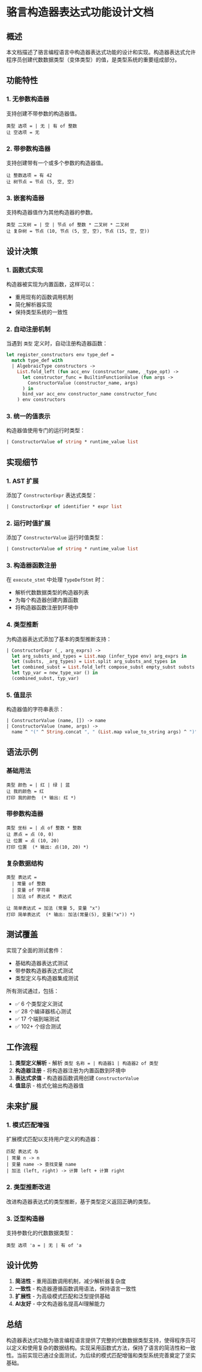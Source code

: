 # 骆言构造器表达式功能设计文档

## 概述

本文档描述了骆言编程语言中构造器表达式功能的设计和实现。构造器表达式允许程序员创建代数数据类型（变体类型）的值，是类型系统的重要组成部分。

## 功能特性

### 1. 无参数构造器
支持创建不带参数的构造器值。

```luoyan
类型 选项 = | 无 | 有 of 整数
让 空选项 = 无
```

### 2. 带参数构造器
支持创建带有一个或多个参数的构造器值。

```luoyan
让 整数选项 = 有 42
让 树节点 = 节点 (5, 空, 空)
```

### 3. 嵌套构造器
支持构造器值作为其他构造器的参数。

```luoyan
类型 二叉树 = | 空 | 节点 of 整数 * 二叉树 * 二叉树
让 复杂树 = 节点 (10, 节点 (5, 空, 空), 节点 (15, 空, 空))
```

## 设计决策

### 1. 函数式实现
构造器被实现为内置函数，这样可以：
- 重用现有的函数调用机制
- 简化解析器实现
- 保持类型系统的一致性

### 2. 自动注册机制
当遇到 `类型` 定义时，自动注册构造器函数：
```ocaml
let register_constructors env type_def =
  match type_def with
  | AlgebraicType constructors ->
    List.fold_left (fun acc_env (constructor_name, _type_opt) ->
      let constructor_func = BuiltinFunctionValue (fun args ->
        ConstructorValue (constructor_name, args)
      ) in
      bind_var acc_env constructor_name constructor_func
    ) env constructors
```

### 3. 统一的值表示
构造器值使用专门的运行时类型：
```ocaml
| ConstructorValue of string * runtime_value list
```

## 实现细节

### 1. AST 扩展
添加了 `ConstructorExpr` 表达式类型：
```ocaml
| ConstructorExpr of identifier * expr list
```

### 2. 运行时值扩展
添加了 `ConstructorValue` 运行时值类型：
```ocaml
| ConstructorValue of string * runtime_value list
```

### 3. 构造器函数注册
在 `execute_stmt` 中处理 `TypeDefStmt` 时：
- 解析代数数据类型的构造器列表
- 为每个构造器创建内置函数
- 将构造器函数注册到环境中

### 4. 类型推断
为构造器表达式添加了基本的类型推断支持：
```ocaml
| ConstructorExpr (_, arg_exprs) ->
  let arg_substs_and_types = List.map (infer_type env) arg_exprs in
  let (substs, _arg_types) = List.split arg_substs_and_types in
  let combined_subst = List.fold_left compose_subst empty_subst substs in
  let typ_var = new_type_var () in
  (combined_subst, typ_var)
```

### 5. 值显示
构造器值的字符串表示：
```ocaml
| ConstructorValue (name, []) -> name
| ConstructorValue (name, args) ->
  name ^ "(" ^ String.concat ", " (List.map value_to_string args) ^ ")"
```

## 语法示例

### 基础用法
```luoyan
类型 颜色 = | 红 | 绿 | 蓝
让 我的颜色 = 红
打印 我的颜色  (* 输出: 红 *)
```

### 带参数构造器
```luoyan
类型 坐标 = | 点 of 整数 * 整数
让 原点 = 点 (0, 0)
让 位置 = 点 (10, 20)
打印 位置  (* 输出: 点(10, 20) *)
```

### 复杂数据结构
```luoyan
类型 表达式 =
  | 常量 of 整数
  | 变量 of 字符串
  | 加法 of 表达式 * 表达式

让 简单表达式 = 加法 (常量 5, 变量 "x")
打印 简单表达式  (* 输出: 加法(常量(5), 变量("x")) *)
```

## 测试覆盖

实现了全面的测试套件：
- 基础构造器表达式测试
- 带参数构造器表达式测试
- 类型定义与构造器集成测试

所有测试通过，包括：
- ✅ 6 个类型定义测试
- ✅ 28 个编译器核心测试
- ✅ 17 个端到端测试
- ✅ 102+ 个综合测试

## 工作流程

1. **类型定义解析** - 解析 `类型 名称 = | 构造器1 | 构造器2 of 类型`
2. **构造器注册** - 将构造器注册为内置函数到环境中
3. **表达式求值** - 构造器函数调用创建 `ConstructorValue`
4. **值显示** - 格式化输出构造器值

## 未来扩展

### 1. 模式匹配增强
扩展模式匹配以支持用户定义的构造器：
```luoyan
匹配 表达式 与
| 常量 n -> n
| 变量 name -> 查找变量 name
| 加法 (left, right) -> 计算 left + 计算 right
```

### 2. 类型推断改进
改进构造器表达式的类型推断，基于类型定义返回正确的类型。

### 3. 泛型构造器
支持参数化的代数数据类型：
```luoyan
类型 选项 'a = | 无 | 有 of 'a
```

## 设计优势

1. **简洁性** - 重用函数调用机制，减少解析器复杂度
2. **一致性** - 构造器遵循函数调用语法，保持语言一致性
3. **扩展性** - 为高级模式匹配和泛型提供基础
4. **AI友好** - 中文构造器名提高AI理解能力

## 总结

构造器表达式功能为骆言编程语言提供了完整的代数数据类型支持，使得程序员可以定义和使用复杂的数据结构。实现采用函数式方法，保持了语言的简洁性和一致性。当前实现已通过全面测试，为后续的模式匹配增强和类型系统完善奠定了坚实基础。